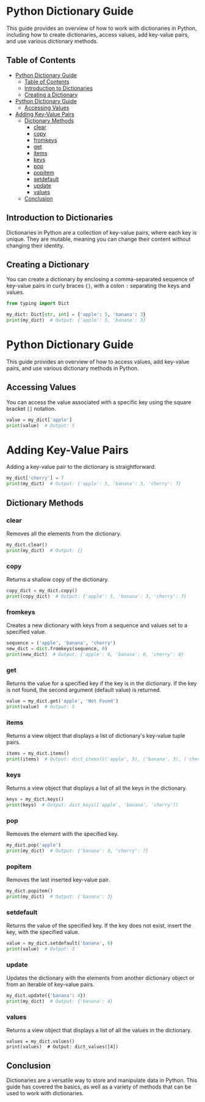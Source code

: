 # Python Dictionary Guide

This guide provides an overview of how to work with dictionaries in Python, including how to create dictionaries, access values, add key-value pairs, and use various dictionary methods.

## Table of Contents
- [Python Dictionary Guide](#python-dictionary-guide)
  - [Table of Contents](#table-of-contents)
  - [Introduction to Dictionaries](#introduction-to-dictionaries)
  - [Creating a Dictionary](#creating-a-dictionary)
- [Python Dictionary Guide](#python-dictionary-guide-1)
  - [Accessing Values](#accessing-values)
- [Adding Key-Value Pairs](#adding-key-value-pairs)
  - [Dictionary Methods](#dictionary-methods)
    - [clear](#clear)
    - [copy](#copy)
    - [fromkeys](#fromkeys)
    - [get](#get)
    - [items](#items)
    - [keys](#keys)
    - [pop](#pop)
    - [popitem](#popitem)
    - [setdefault](#setdefault)
    - [update](#update)
    - [values](#values)
  - [Conclusion](#conclusion)

## Introduction to Dictionaries
Dictionaries in Python are a collection of key-value pairs, where each key is unique. They are mutable, meaning you can change their content without changing their identity.

## Creating a Dictionary
You can create a dictionary by enclosing a comma-separated sequence of key-value pairs in curly braces `{}`, with a colon `:` separating the keys and values.

```python
from typing import Dict

my_dict: Dict[str, int] = {'apple': 5, 'banana': 3}
print(my_dict)  # Output: {'apple': 5, 'banana': 3}
```

# Python Dictionary Guide

This guide provides an overview of how to access values, add key-value pairs, and use various dictionary methods in Python.

## Accessing Values
You can access the value associated with a specific key using the square bracket `[]` notation.

```python
value = my_dict['apple']
print(value)  # Output: 5
```

# Adding Key-Value Pairs
Adding a key-value pair to the dictionary is straightforward.

```python
my_dict['cherry'] = 7
print(my_dict)  # Output: {'apple': 5, 'banana': 3, 'cherry': 7}
```

## Dictionary Methods

### clear
Removes all the elements from the dictionary.

```python
my_dict.clear()
print(my_dict)  # Output: {}
```

### copy
Returns a shallow copy of the dictionary.

```python
copy_dict = my_dict.copy()
print(copy_dict)  # Output: {'apple': 5, 'banana': 3, 'cherry': 7}
```

### fromkeys
Creates a new dictionary with keys from a sequence and values set to a specified value.

```python
sequence = ('apple', 'banana', 'cherry')
new_dict = dict.fromkeys(sequence, 0)
print(new_dict)  # Output: {'apple': 0, 'banana': 0, 'cherry': 0}
```

### get
Returns the value for a specified key if the key is in the dictionary. If the key is not found, the second argument (default value) is returned.

```python
value = my_dict.get('apple', 'Not Found')
print(value)  # Output: 5
```

### items
Returns a view object that displays a list of dictionary's key-value tuple pairs.

```python
items = my_dict.items()
print(items)  # Output: dict_items([('apple', 5), ('banana', 3), ('cherry', 7)])
```

### keys
Returns a view object that displays a list of all the keys in the dictionary.

```python
keys = my_dict.keys()
print(keys)  # Output: dict_keys(['apple', 'banana', 'cherry'])
```

### pop
Removes the element with the specified key.
```python
my_dict.pop('apple')
print(my_dict)  # Output: {'banana': 3, 'cherry': 7}
```

### popitem
Removes the last inserted key-value pair.
```python
my_dict.popitem()
print(my_dict)  # Output: {'banana': 3}
```

### setdefault
Returns the value of the specified key. If the key does not exist, insert the key, with the specified value.
```python
value = my_dict.setdefault('banana', 6)
print(value)  # Output: 3
```

### update
Updates the dictionary with the elements from another dictionary object or from an iterable of key-value pairs.
```python
my_dict.update({'banana': 4})
print(my_dict)  # Output: {'banana': 4}
```

### values
Returns a view object that displays a list of all the values in the dictionary.
```pyhton
values = my_dict.values()
print(values)  # Output: dict_values([4])
```

## Conclusion
Dictionaries are a versatile way to store and manipulate data in Python. This guide has covered the basics, as well as a variety of methods that can be used to work with dictionaries.